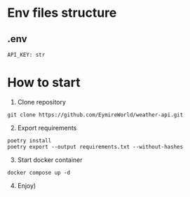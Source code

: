 # Env files structure
## .env
```
API_KEY: str
```
# How to start
1. Clone repository
```shell
git clone https://github.com/EymireWorld/weather-api.git
```
2. Export requirements
```shell
poetry install
poetry export --output requirements.txt --without-hashes
```
3. Start docker container
```shell
docker compose up -d
```
4. Enjoy)

